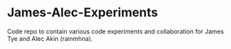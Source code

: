 # James-Alec-Experiments
Code repo to contain various code experiments and collaboration for James Tye and Alec Akin (rainmhna).
